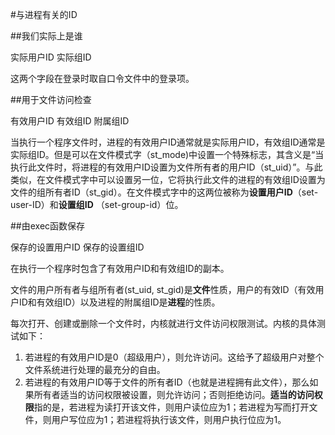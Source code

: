 #与进程有关的ID

##我们实际上是谁

实际用户ID
实际组ID

这两个字段在登录时取自口令文件中的登录项。

##用于文件访问检查

有效用户ID
有效组ID
附属组ID


当执行一个程序文件时，进程的有效用户ID通常就是实际用户ID，有效组ID通常是实际组ID。但是可以在文件模式字（st_mode)中设置一个特殊标志，其含义是“当执行此文件时，将进程的有效用户ID设置为文件所有者的用户ID（st_uid）”。与此类似，在文件模式字中可以设置另一位，它将执行此文件的进程的有效组ID设置为文件的组所有者ID（st_gid）。在文件模式字中的这两位被称为**设置用户ID**（set-user-ID）和**设置组ID** （set-group-id）位。


##由exec函数保存

保存的设置用户ID
保存的设置组ID

在执行一个程序时包含了有效用户ID和有效组ID的副本。


文件的用户所有者与组所有者(st_uid, st_gid)是**文件**性质，用户的有效ID（有效用户ID和有效组ID）以及进程的附属组ID是**进程**的性质。


每次打开、创建或删除一个文件时，内核就进行文件访问权限测试。内核的具体测试如下：

1. 若进程的有效用户ID是0（超级用户），则允许访问。这给予了超级用户对整个文件系统进行处理的最充分的自由。
2. 若进程的有效用户ID等于文件的所有者ID（也就是进程拥有此文件），那么如果所有者适当的访问权限被设置，则允许访问；否则拒绝访问。**适当的访问权限**指的是，若进程为读打开该文件，则用户读位应为1；若进程为写而打开文件，则用户写位应为1；若进程将执行该文件，则用户执行位应为1。
